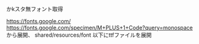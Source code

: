 かkスタ無フォント取得

https://fonts.google.com/
https://fonts.google.com/specimen/M+PLUS+1+Code?query=monospace
から展開、
shared/resources/font
以下にttfファイルを展開

